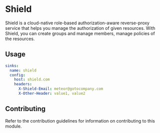 # Shield

Shield is a cloud-native role-based authorization-aware reverse-proxy service that helps you manage the authorization of given resources. With Shield, you can create groups and manage members, manage policies of the resources.

## Usage

```yaml
sinks:
  name: shield
  config:
    host: shield.com
    headers:
      X-Shield-Email: meteor@gotocompany.com
      X-Other-Header: value1, value2
```

## Contributing

Refer to the contribution guidelines for information on contributing to this module.